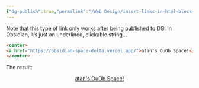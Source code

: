 ```yaml
---
{"dg-publish":true,"permalink":"/Web Design/insert-links-in-html-block-in-markdown/","title":"Center links in markdown (with Obsidian)","tags":["Obsidian"],"noteIcon":"1","created":"2024-09-16T01:10:17.000+08:00","updated":"2024-09-16T10:14:21.000+08:00"}
---
```



Note that this type of link only works after being published to DG. In Obsidian, it’s just an underlined, clickable string...

```html
<center>
<a href="https://obsidian-space-delta.vercel.app/">atan's OuOb Space!</a>
</center>
```

The result:
<center>
<a href="https://obsidian-space-delta.vercel.app/">atan's OuOb Space!</a>
</center>
